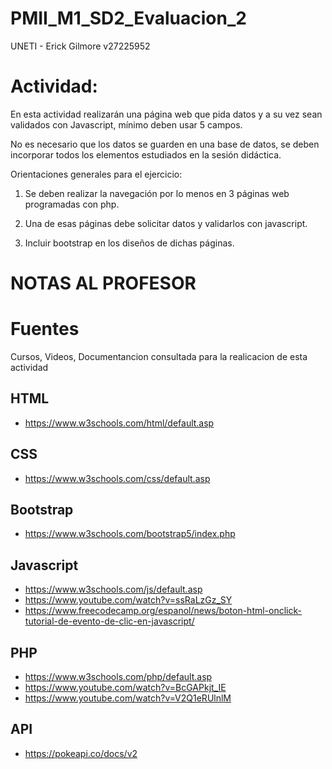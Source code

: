 # PMII_M1_SD2_Evaluacion_2
UNETI - Erick Gilmore v27225952

# Actividad:
En esta actividad realizarán una página web que pida datos y a su vez sean validados con Javascript, mínimo deben usar 5 campos.

No es necesario que los datos se guarden en una base de datos, se deben incorporar todos los elementos estudiados en la sesión didáctica. 

Orientaciones generales para el ejercicio:

1. Se deben realizar la navegación por lo menos en  3 páginas web programadas con php.

2. Una de esas páginas debe solicitar datos y validarlos con javascript.

3. Incluir bootstrap en los diseños de dichas páginas.

# NOTAS AL PROFESOR

# Fuentes
Cursos, Videos, Documentancion consultada para la realicacion de esta actividad

## HTML
- https://www.w3schools.com/html/default.asp
## CSS 
- https://www.w3schools.com/css/default.asp
## Bootstrap
- https://www.w3schools.com/bootstrap5/index.php
## Javascript
- https://www.w3schools.com/js/default.asp
- https://www.youtube.com/watch?v=ssRaLzGz_SY
- https://www.freecodecamp.org/espanol/news/boton-html-onclick-tutorial-de-evento-de-clic-en-javascript/
## PHP
- https://www.w3schools.com/php/default.asp
- https://www.youtube.com/watch?v=BcGAPkjt_IE
- https://www.youtube.com/watch?v=V2Q1eRUlnlM
## API
- https://pokeapi.co/docs/v2
